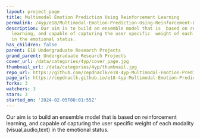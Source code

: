 ```yaml
---
layout: project_page
title: Multimodal Emotion Prediction Using Reinforcement Learning
permalink: /4yp/e18/Multimodal-Emotion-Prediction-Using-Reinforcement-Learning/
description: Our aim is to build an ensemble model that is  based on reinforcement
  learning, and capable of capturing the user specific  weight of each modality (visual,audio,text)
  in the emotional status.
has_children: false
parent: E18 Undergraduate Research Projects
grand_parent: Undergraduate Research Projects
cover_url: /data/categories/4yp/cover_page.jpg
thumbnail_url: /data/categories/4yp/thumbnail.jpg
repo_url: https://github.com/cepdnaclk/e18-4yp-Multimodal-Emotion-Prediction-Using-Reinforcement-Learning
page_url: https://cepdnaclk.github.io/e18-4yp-Multimodal-Emotion-Prediction-Using-Reinforcement-Learning
forks: 3
watchers: 3
stars: 3
started_on: '2024-02-05T08:01:55Z'
---
```


Our aim is to build an ensemble model that is  based on reinforcement learning, and capable of capturing the user specific  weight of each modality (visual,audio,text) in the emotional status.